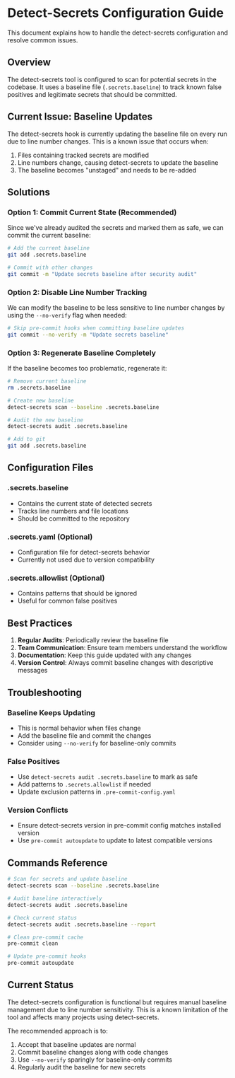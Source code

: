 # Detect-Secrets Configuration Guide

This document explains how to handle the detect-secrets configuration and resolve common issues.

## Overview

The detect-secrets tool is configured to scan for potential secrets in the codebase. It uses a baseline file (`.secrets.baseline`) to track known false positives and legitimate secrets that should be committed.

## Current Issue: Baseline Updates

The detect-secrets hook is currently updating the baseline file on every run due to line number changes. This is a known issue that occurs when:

1. Files containing tracked secrets are modified
2. Line numbers change, causing detect-secrets to update the baseline
3. The baseline becomes "unstaged" and needs to be re-added

## Solutions

### Option 1: Commit Current State (Recommended)

Since we've already audited the secrets and marked them as safe, we can commit the current baseline:

```bash
# Add the current baseline
git add .secrets.baseline

# Commit with other changes
git commit -m "Update secrets baseline after security audit"
```

### Option 2: Disable Line Number Tracking

We can modify the baseline to be less sensitive to line number changes by using the `--no-verify` flag when needed:

```bash
# Skip pre-commit hooks when committing baseline updates
git commit --no-verify -m "Update secrets baseline"
```

### Option 3: Regenerate Baseline Completely

If the baseline becomes too problematic, regenerate it:

```bash
# Remove current baseline
rm .secrets.baseline

# Create new baseline
detect-secrets scan --baseline .secrets.baseline

# Audit the new baseline
detect-secrets audit .secrets.baseline

# Add to git
git add .secrets.baseline
```

## Configuration Files

### .secrets.baseline
- Contains the current state of detected secrets
- Tracks line numbers and file locations
- Should be committed to the repository

### .secrets.yaml (Optional)
- Configuration file for detect-secrets behavior
- Currently not used due to version compatibility

### .secrets.allowlist (Optional)
- Contains patterns that should be ignored
- Useful for common false positives

## Best Practices

1. **Regular Audits**: Periodically review the baseline file
2. **Team Communication**: Ensure team members understand the workflow
3. **Documentation**: Keep this guide updated with any changes
4. **Version Control**: Always commit baseline changes with descriptive messages

## Troubleshooting

### Baseline Keeps Updating
- This is normal behavior when files change
- Add the baseline file and commit the changes
- Consider using `--no-verify` for baseline-only commits

### False Positives
- Use `detect-secrets audit .secrets.baseline` to mark as safe
- Add patterns to `.secrets.allowlist` if needed
- Update exclusion patterns in `.pre-commit-config.yaml`

### Version Conflicts
- Ensure detect-secrets version in pre-commit config matches installed version
- Use `pre-commit autoupdate` to update to latest compatible versions

## Commands Reference

```bash
# Scan for secrets and update baseline
detect-secrets scan --baseline .secrets.baseline

# Audit baseline interactively
detect-secrets audit .secrets.baseline

# Check current status
detect-secrets audit .secrets.baseline --report

# Clean pre-commit cache
pre-commit clean

# Update pre-commit hooks
pre-commit autoupdate
```

## Current Status

The detect-secrets configuration is functional but requires manual baseline management due to line number sensitivity. This is a known limitation of the tool and affects many projects using detect-secrets.

The recommended approach is to:
1. Accept that baseline updates are normal
2. Commit baseline changes along with code changes
3. Use `--no-verify` sparingly for baseline-only commits
4. Regularly audit the baseline for new secrets
